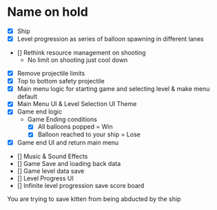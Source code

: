 # Name on hold

-   [x] Ship
-   [x] Level progression as series of balloon spawning in different lanes
-   [] Rethink resource management on shooting
    -   No limit on shooting just cool down
-   [x] Remove projectile limits
-   [x] Top to bottom safety projectile
-   [x] Main menu logic for starting game and selecting level & make menu default
-   [x] Main Menu UI & Level Selection UI Theme
-   [x] Game end logic
    - Game Ending conditions
		-  [x] All balloons popped = Win
		-  [x] Balloon reached to your ship = Lose
-   [x] Game end UI and return main menu
-   [] Music & Sound Effects
-   [] Game Save and loading back data
-   [] Game level data save
-   [] Level Progress UI
-   [] Infinite level progression save score board


You are trying to save kitten from being abducted by the ship
